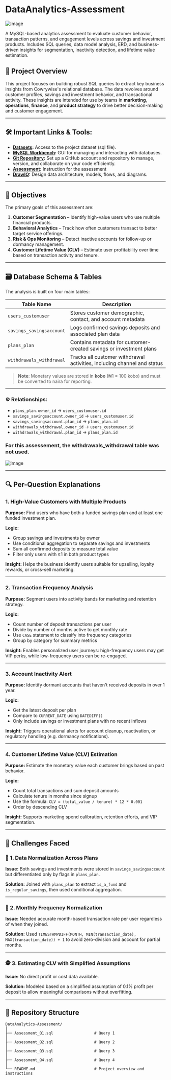 # DataAnalytics-Assessment

![image](https://static-00.iconduck.com/assets.00/cowrywise-icon-2048x378-o34mit38.png)

A MySQL-based analytics assessment to evaluate customer behavior, transaction patterns, and engagement levels across savings and investment products. Includes SQL queries, data model analysis, ERD, and business-driven insights for segmentation, inactivity detection, and lifetime value estimation.

## 📌 Project Overview

This project focuses on building robust SQL queries to extract key business insights from Cowrywise's relational database. The data revolves around customer profiles, savings and investment behavior, and transactional activity. These insights are intended for use by teams in **marketing**, **operations**, **finance**, and **product strategy** to drive better decision-making and customer engagement.

---

## 🛠️ Important Links & Tools:

- **[Datasets](https://drive.google.com/file/d/1hK2Ht5zw7m22sskJR2KCYiC1Kl6iZ48n/view?usp=sharing):** Access to the project dataset (sql file).
- **[MySQL Workbench](https://dev.mysql.com/downloads/workbench/):** GUI for managing and interacting with databases.
- **[Git Repository](https://github.com/):** Set up a GitHub account and repository to manage, version, and collaborate on your code efficiently.
- **[Assessment](https://docs.google.com/document/d/1qGaMGhLRYG3IsBfSHNrj8D5VlmxtjZxns17zC76T_5g/edit?usp=sharing):** Instruction for the assessment
- **[DrawIO](https://www.drawio.com/):** Design data architecture, models, flows, and diagrams.

---

## 🎯 Objectives

The primary goals of this assessment are:

1. **Customer Segmentation** – Identify high-value users who use multiple financial products.
2. **Behavioral Analytics** – Track how often customers transact to better target service offerings.
3. **Risk & Ops Monitoring** – Detect inactive accounts for follow-up or dormancy management.
4. **Customer Lifetime Value (CLV)** – Estimate user profitability over time based on transaction activity and tenure.

---

## 🗃️ Database Schema & Tables

The analysis is built on four main tables:

| Table Name              | Description                                                                 |
|-------------------------|-----------------------------------------------------------------------------|
| `users_customuser`      | Stores customer demographic, contact, and account metadata                  |
| `savings_savingsaccount`| Logs confirmed savings deposits and associated plan data                    |
| `plans_plan`            | Contains metadata for customer-created savings or investment plans          |
| `withdrawals_withdrawal`| Tracks all customer withdrawal activities, including channel and status     |

> **Note**: Monetary values are stored in **kobo** (₦1 = 100 kobo) and must be converted to naira for reporting.

---

### ⚙️ Relationships:
- `plans_plan.owner_id` → `users_customuser.id`
- `savings_savingsaccount.owner_id` → `users_customuser.id`
- `savings_savingsaccount.plan_id` → `plans_plan.id`
- `withdrawals_withdrawal.owner_id` → `users_customuser.id`
- `withdrawals_withdrawal.plan_id` → `plans_plan.id`

### For this assessement, the withdrawals_withdrawal table was not used.

![Image](https://github.com/user-attachments/assets/eedd32ea-b549-4c7a-a78f-683668f1833f)

---

## 🔍 Per-Question Explanations

### 1. High-Value Customers with Multiple Products

**Purpose:** Find users who have both a funded savings plan and at least one funded investment plan.

**Logic:**
- Group savings and investments by owner
- Use conditional aggregation to separate savings and investments
- Sum all confirmed deposits to measure total value
- Filter only users with ≥1 in both product types

**Insight:** Helps the business identify users suitable for upselling, loyalty rewards, or cross-sell marketing.

---

### 2. Transaction Frequency Analysis

**Purpose:** Segment users into activity bands for marketing and retention strategy.

**Logic:**
- Count number of deposit transactions per user
- Divide by number of months active to get monthly rate
- Use `CASE` statement to classify into frequency categories
- Group by category for summary metrics

**Insight:** Enables personalized user journeys: high-frequency users may get VIP perks, while low-frequency users can be re-engaged.

---

### 3. Account Inactivity Alert

**Purpose:** Identify dormant accounts that haven't received deposits in over 1 year.

**Logic:**
- Get the latest deposit per plan
- Compare to `CURRENT_DATE` using `DATEDIFF()`
- Only include savings or investment plans with no recent inflows

**Insight:** Triggers operational alerts for account cleanup, reactivation, or regulatory handling (e.g. dormancy notifications).

---

### 4. Customer Lifetime Value (CLV) Estimation

**Purpose:** Estimate the monetary value each customer brings based on past behavior.

**Logic:**
- Count total transactions and sum deposit amounts
- Calculate tenure in months since signup
- Use the formula:
`CLV = (total_value / tenure) * 12 * 0.001`
- Order by descending CLV

**Insight:** Supports marketing spend calibration, retention efforts, and VIP segmentation.

---

## 🧗 Challenges Faced

### 🔄 1. Data Normalization Across Plans
**Issue:** Both savings and investments were stored in `savings_savingsaccount` but differentiated only by flags in `plans_plan`.

**Solution:** Joined with `plans_plan` to extract `is_a_fund` and `is_regular_savings`, then used conditional aggregation.

---

### 🧮 2. Monthly Frequency Normalization
**Issue:** Needed accurate month-based transaction rate per user regardless of when they joined.

**Solution:** Used `TIMESTAMPDIFF(MONTH, MIN(transaction_date), MAX(transaction_date)) + 1` to avoid zero-division and account for partial months.

---

### 🕵️ 3. Estimating CLV with Simplified Assumptions
**Issue:** No direct profit or cost data available.

**Solution:** Modeled based on a simplified assumption of 0.1% profit per deposit to allow meaningful comparisons without overfitting.

---

## 📂 Repository Structure
```
DataAnalytics-Assessment/
│
├── Assessment_Q1.sql                  # Query 1
│
├── Assessment_Q2.sql                  # Query 2
│
├── Assessment_Q3.sql                  # Query 3
│
├── Assessment_Q4.sql                  # Query 4
│   
└── README.md                          # Project overview and instructions
```
